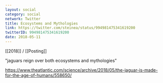 ```yaml
---
layout: social
category: social
network: Twitter
title: Ecosystems and Mythologies
link: https://twitter.com/steinea/status/994981475341619200
twitterID: 994981475341619200
date: 2018-05-11
---
```


[[2018]] / [[Posting]]

"jaguars reign over both ecosystems and mythologies"

<https://www.theatlantic.com/science/archive/2018/05/the-jaguar-is-made-for-the-age-of-humans/558650/>

